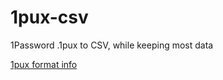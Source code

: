 # 1pux-csv
1Password .1pux to CSV, while keeping most data

[1pux format info](https://support.1password.com/1pux-format/)
